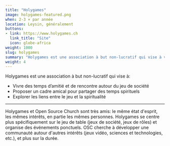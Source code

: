 ```yaml
---
title: "Holygames"
image: holygames-featured.png
when: 2-3 × par année
location: Leysin, généralement
buttons:
- link: https://www.holygames.ch
  link_title: "Site"
  icon: globe-africa
weight: 1000
slug: holygames
summary: "Holygames est une association à but non-lucratif qui vise à vivre des temps d'amitiés et de spiritualité autour du jeu."
weight: 4
---
```


Holygames est une association à but non-lucratif qui vise à:

- Vivre des temps d’amitié et de rencontre autour du jeu de société
- Proposer un cadre amical pour partager des temps spirituels
- Explorer les liens entre le jeu et la spiritualité

-----

Holygames et Open Source Church sont très amis: le même état d'esprit, les mêmes intérêts, en partie les mêmes personnes. Holygames se centre plus spécifiquement sur le jeu de table (jeux de société, jeux de rôles) et organise des événements ponctuels. OSC cherche à développer une communauté autour d'autres intérêts (jeux vidéo, sciences et technologies, etc.), et plus sur la durée.